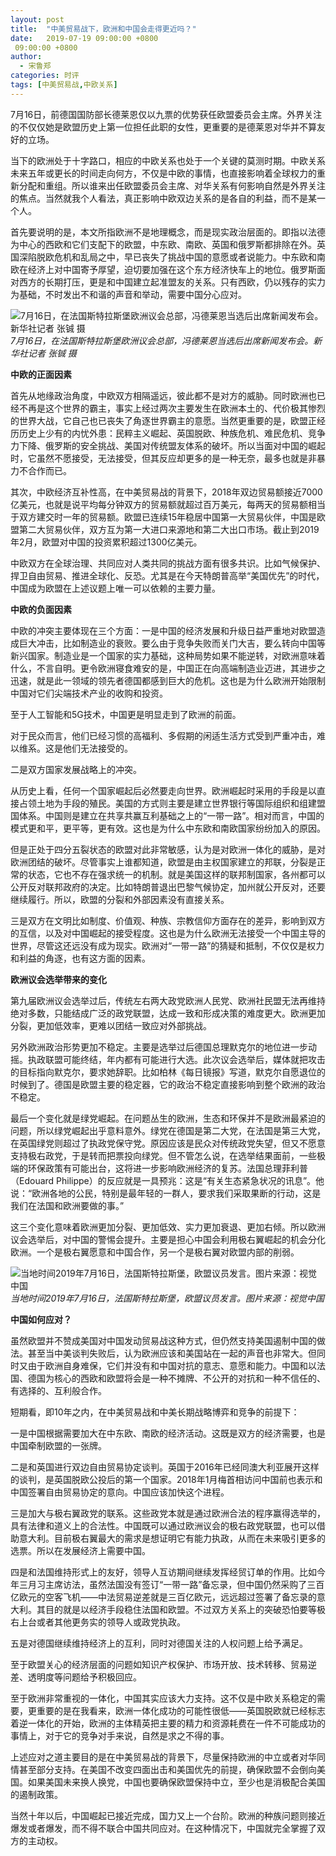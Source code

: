 ```yaml
---
layout: post
title:  "中美贸易战下，欧洲和中国会走得更近吗？"
date:   2019-07-19 09:00:00 +0800
 09:00:00 +0800
author: 
  - 宋鲁郑
categories: 时评
tags: [中美贸易战,中欧关系]
---
```

7月16日，前德国国防部长德莱恩仅以九票的优势获任欧盟委员会主席。外界关注的不仅仅她是欧盟历史上第一位担任此职的女性，更重要的是德莱恩对华并不算友好的立场。

当下的欧洲处于十字路口，相应的中欧关系也处于一个关键的莫测时期。中欧关系未来五年或更长的时间走向何方，不仅是中欧的事情，也直接影响着全球权力的重新分配和重组。所以谁来出任欧盟委员会主席、对华关系有何影响自然是外界关注的焦点。当然就我个人看法，真正影响中欧双边关系的是各自的利益，而不是某一个人。

首先要说明的是，本文所指欧洲不是地理概念，而是现实政治层面的。即指以法德为中心的西欧和它们支配下的欧盟，中东欧、南欧、英国和俄罗斯都排除在外。英国深陷脱欧危机和乱局之中，早已丧失了挑战中国的意愿或者说能力。中东欧和南欧在经济上对中国寄予厚望，迫切要加强在这个东方经济快车上的地位。俄罗斯面对西方的长期打压，更是和中国建立起准盟友的关系。只有西欧，仍以残存的实力为基础，不时发出不和谐的声音和举动，需要中国分心应对。

![7月16日，在法国斯特拉斯堡欧洲议会总部，冯德莱恩当选后出席新闻发布会。新华社记者 张铖 摄]({{site.url}}/assets/images/20190718135227386.jpg)  
*7月16日，在法国斯特拉斯堡欧洲议会总部，冯德莱恩当选后出席新闻发布会。新华社记者 张铖 摄*

__中欧的正面因素__

首先从地缘政治角度，中欧双方相隔遥远，彼此都不是对方的威胁。同时欧洲也已经不再是这个世界的霸主，事实上经过两次主要发生在欧洲本土的、代价极其惨烈的世界大战，它自己也已丧失了角逐世界霸主的意愿。当然更重要的是，欧盟正经历历史上少有的内忧外患：民粹主义崛起、英国脱欧、种族危机、难民危机、竞争力下降、俄罗斯的安全挑战、美国对传统盟友体系的破坏。所以当面对中国的崛起时，它虽然不愿接受，无法接受，但其反应却更多的是一种无奈，最多也就是非暴力不合作而已。

其次，中欧经济互补性高，在中美贸易战的背景下，2018年双边贸易额接近7000亿美元，也就是说平均每分钟双方的贸易额就超过百万美元，每两天的贸易额相当于双方建交时一年的贸易额。欧盟已连续15年稳居中国第一大贸易伙伴，中国是欧盟第二大贸易伙伴，双方互为第一大进口来源地和第二大出口市场。截止到2019年2月，欧盟对中国的投资累积超过1300亿美元。

中欧双方在全球治理、共同应对人类共同的挑战方面有很多共识。比如气候保护、捍卫自由贸易、推进全球化、反恐。尤其是在今天特朗普高举“美国优先”的时代，中国成为欧盟在上述议题上唯一可以依赖的主要力量。

__中欧的负面因素__

中欧的冲突主要体现在三个方面：一是中国的经济发展和升级日益严重地对欧盟造成巨大冲击，比如制造业的衰败。要么由于竞争失败而关门大吉，要么转向中国等新兴国家。制造业是一个国家的实力基础，这种局势如果不能逆转，对欧洲意味着什么，不言自明。更令欧洲寝食难安的是，中国正在向高端制造业迈进，其进步之迅速，就是此一领域的领先者德国都感到巨大的危机。这也是为什么欧洲开始限制中国对它们尖端技术产业的收购和投资。

至于人工智能和5G技术，中国更是明显走到了欧洲的前面。

对于民众而言，他们已经习惯的高福利、多假期的闲适生活方式受到严重冲击，难以维系。这是他们无法接受的。

二是双方国家发展战略上的冲突。

从历史上看，任何一个国家崛起后必然要走向世界。欧洲崛起时采用的手段是以直接占领土地为手段的殖民。美国的方式则主要是建立世界银行等国际组织和组建盟国体系。中国则是建立在共享共赢互利基础之上的“一带一路”。相对而言，中国的模式更和平，更平等，更有效。这也是为什么中东欧和南欧国家纷纷加入的原因。

但是正处于四分五裂状态的欧盟对此非常敏感，认为是对欧洲一体化的威胁，是对欧洲团结的破坏。尽管事实上谁都知道，欧盟是由主权国家建立的邦联，分裂是正常的状态，它也不存在强求统一的机制。就是美国这样的联邦制国家，各州都可以公开反对联邦政府的决定。比如特朗普退出巴黎气候协定，加州就公开反对，还要继续履行。所以，欧盟的分裂和外部因素没有直接关系。

三是双方在文明比如制度、价值观、种族、宗教信仰方面存在的差异，影响到双方的互信，以及对中国崛起的接受程度。这也是为什么欧洲无法接受一个中国主导的世界，尽管这还远没有成为现实。欧洲对“一带一路”的猜疑和抵制，不仅仅是权力和利益的角逐，也有这方面的因素。

__欧洲议会选举带来的变化__

第九届欧洲议会选举过后，传统左右两大政党欧洲人民党、欧洲社民盟无法再维持绝对多数，只能结成广泛的政党联盟，达成一致和形成决策的难度更大。欧洲更加分裂，更加低效率，更难以团结一致应对外部挑战。

另外欧洲政治形势更加不稳定。主要是选举过后德国总理默克尔的地位进一步动摇。执政联盟可能终结，年内都有可能进行大选。此次议会选举后，媒体就把攻击的目标指向默克尔，要求她辞职。比如柏林《每日镜报》写道，默克尔自愿退位的时候到了。德国是欧盟主要的稳定器，它的政治不稳定直接影响到整个欧洲的政治不稳定。

最后一个变化就是绿党崛起。在问题丛生的欧洲，生态和环保并不是欧洲最紧迫的问题，所以绿党崛起出乎意料意外。绿党在德国是第二大党，在法国是第三大党，在英国绿党则超过了执政党保守党。原因应该是民众对传统政党失望，但又不愿意支持极右政党，于是转而把票投向绿党。但不管怎么说，在选举结果面前，一些极端的环保政策有可能出台，这将进一步影响欧洲经济的复苏。法国总理菲利普（Edouard Philippe）的反应就是一具预兆：这是“有关生态紧急状况的讯息”。他说：“欧洲各地的公民，特别是最年轻的一群人，要求我们采取果断的行动，这是我们在法国和欧洲要做的事。”

这三个变化意味着欧洲更加分裂、更加低效、实力更加衰退、更加右倾。所以欧洲议会选举后，对中国的警惕会提升。主要是担心中国会利用极右翼崛起的机会分化欧洲。一个是极右翼愿意和中国合作，另一个是极右翼对欧盟内部的削弱。

![当地时间2019年7月16日，法国斯特拉斯堡，欧盟议员发言。图片来源：视觉中国]({{site.url}}/assets/images/20190718135520229.jpg)  
*当地时间2019年7月16日，法国斯特拉斯堡，欧盟议员发言。图片来源：视觉中国*

__中国如何应对？__

虽然欧盟并不赞成美国对中国发动贸易战这种方式，但仍然支持美国遏制中国的做法。甚至当中美谈判失败后，认为欧洲应该和美国站在一起的声音也非常大。但同时又由于欧洲自身难保，它们并没有和中国对抗的意志、意愿和能力。中国和以法国、德国为核心的西欧和欧盟将会是一种不摊牌、不公开的对抗和一种不信任的、有选择的、互利般合作。

短期看，即10年之内，在中美贸易战和中美长期战略博弈和竞争的前提下：

一是中国根据需要加大在中东欧、南欧的经济活动。这既是双方的经济需要，也是中国牵制欧盟的一张牌。

二是和英国进行双边自由贸易协定谈判。英国于2016年已经同澳大利亚展开这样的谈判，是英国脱欧公投后的第一个国家。2018年1月梅首相访问中国前也表示和中国签署自由贸易协定的意向。中国应该加快这个进程。

三是加大与极右翼政党的联系。这些政党本就是通过欧洲合法的程序赢得选举的，具有法律和道义上的合法性。中国既可以通过欧洲议会的极右政党联盟，也可以借助意大利。目前极右翼最大的需求是想证明它有能力执政，从而在未来吸引更多的选票。所以在发展经济上需要中国。

四是和法国维持形式上的友好，领导人互访期间继续发挥经贸订单的作用。比如今年三月习主席访法，虽然法国没有签订“一带一路”备忘录，但中国仍然采购了三百亿欧元的空客飞机——中法贸易逆差就是三百亿欧元，远远超过签署了备忘录的意大利。其目的就是以经济手段稳住法国和欧盟。不过双方关系上的突破恐怕要等极右上台或者其他更务实的领导人或政党执政。

五是对德国继续维持经济上的互利，同时对德国关注的人权问题上给予满足。

至于欧盟关心的经济层面的问题如知识产权保护、市场开放、技术转移、贸易逆差、透明度等问题给予积极回应。

至于欧洲非常重视的一体化，中国其实应该大力支持。这不仅是中欧关系稳定的需要，更重要的是在我看来，欧洲一体化成功的可能性很低——英国脱欧就已经标志着逆一体化的开始，欧洲的主体精英把主要的精力和资源耗费在一件不可能成功的事情上，对于它的竞争对手来说，自然是求之不得的事。

上述应对之道主要目的是在中美贸易战的背景下，尽量保持欧洲的中立或者对华同情甚至部分支持。在美国不改变四面出击和美国优先的前提，确保欧盟不会倒向美国。如果美国未来换人换党，中国也要确保欧盟保持中立，至少也是消极配合美国的遏制政策。

当然十年以后，中国崛起已接近完成，国力又上一个台阶。欧洲的种族问题则接近爆发或者爆发，而不得不联合中国共同应对。在这种情况下，中国就完全掌握了双方的主动权。